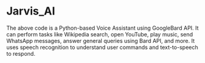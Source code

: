 # Jarvis_AI
 The above code is a Python-based Voice Assistant using GoogleBard API. It can perform tasks like Wikipedia search, open YouTube, play music, send WhatsApp messages, answer general queries using Bard API, and more. It uses speech recognition to understand user commands and text-to-speech to respond.
